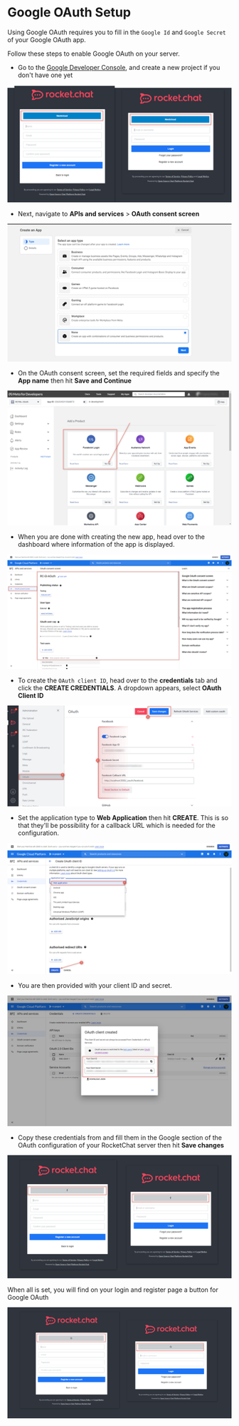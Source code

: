 # Google OAuth Setup

Using Google OAuth requires you to fill in the `Google Id` and `Google Secret` of your Google OAuth app.

Follow these steps to enable Google OAuth on your server.&#x20;

* Go to the [Google Developer Console](https://console.developers.google.com), and create a new project if you don't have one yet

![](<../../../../.gitbook/assets/image (657).png>)

* Next, navigate to **APIs and services** > **OAuth consent screen**

![](<../../../../.gitbook/assets/image (691).png>)

* On the OAuth consent screen, set the required fields and specify the **App name** then hit **Save and Continue**

![](<../../../../.gitbook/assets/image (640).png>)

* When you are done with creating the new app, head over to the dashboard where information of the app is displayed.

![](<../../../../.gitbook/assets/image (651).png>)

* To create the `OAuth client ID`, head over to the **credentials** tab and click the **CREATE CREDENTIALS**. A dropdown appears, select **OAuth Client ID**

![](<../../../../.gitbook/assets/image (652).png>)

* Set the application type to **Web Application** then hit **CREATE**. This is so that they'll be possibility for a callback URL which is needed for the configuration.

![](<../../../../.gitbook/assets/image (650).png>)

* You are then provided with your client ID and secret.

![](<../../../../.gitbook/assets/image (642).png>)

* Copy these credentials from and fill them in the Google section of the OAuth configuration of your RocketChat server then hit **Save changes**

![](<../../../../.gitbook/assets/image (666).png>)

When all is set, you will find on your login and register page a button for Google OAuth

![](<../../../../.gitbook/assets/image (680).png>)
